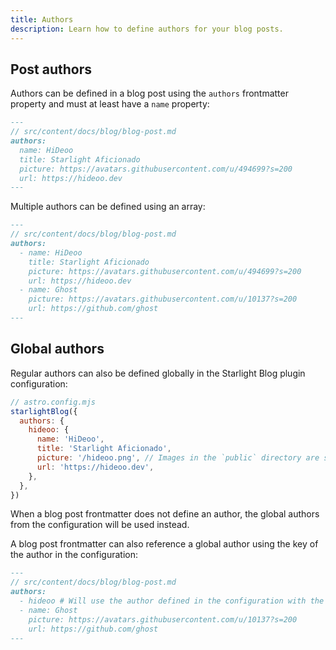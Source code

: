 ```yaml
---
title: Authors
description: Learn how to define authors for your blog posts.
---
```


## Post authors

Authors can be defined in a blog post using the `authors` frontmatter property and must at least have a `name` property:

```md
---
// src/content/docs/blog/blog-post.md
authors:
  name: HiDeoo
  title: Starlight Aficionado
  picture: https://avatars.githubusercontent.com/u/494699?s=200
  url: https://hideoo.dev
---
```

Multiple authors can be defined using an array:

```md
---
// src/content/docs/blog/blog-post.md
authors:
  - name: HiDeoo
    title: Starlight Aficionado
    picture: https://avatars.githubusercontent.com/u/494699?s=200
    url: https://hideoo.dev
  - name: Ghost
    picture: https://avatars.githubusercontent.com/u/10137?s=200
    url: https://github.com/ghost
---
```

## Global authors

Regular authors can also be defined globally in the Starlight Blog plugin configuration:

```js
// astro.config.mjs
starlightBlog({
  authors: {
    hideoo: {
      name: 'HiDeoo',
      title: 'Starlight Aficionado',
      picture: '/hideoo.png', // Images in the `public` directory are supported.
      url: 'https://hideoo.dev',
    },
  },
})
```

When a blog post frontmatter does not define an author, the global authors from the configuration will be used instead.

A blog post frontmatter can also reference a global author using the key of the author in the configuration:

```md
---
// src/content/docs/blog/blog-post.md
authors:
  - hideoo # Will use the author defined in the configuration with the `hideoo` key.
  - name: Ghost
    picture: https://avatars.githubusercontent.com/u/10137?s=200
    url: https://github.com/ghost
---
```
